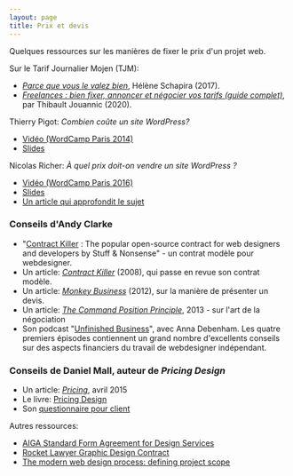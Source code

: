 ```yaml
---
layout: page
title: Prix et devis
---
```


Quelques ressources sur les manières de fixer le prix d'un projet web.

Sur le Tarif Journalier Mojen (TJM):

- *[Parce que vous le valez bien](https://libelilou.github.io/2017/05/29/sudweb.html)*, Hélène Schapira (2017).
- *[Freelances : bien fixer, annoncer et négocier vos tarifs (guide complet)](https://www.miximum.fr/blog/developpeur-web-freelance-tjm/)*, par Thibault Jouannic (2020).

Thierry Pigot: *Combien coûte un site WordPress?*  
- [Vidéo (WordCamp Paris 2014)](http://wordpress.tv/2014/03/24/thierry-pigot-combien-coute-un-site-wordpress/)
- [Slides](http://fr.slideshare.net/thierrypigot/wordcamp-paris-2014) 

Nicolas Richer: *À quel prix doit-on vendre un site WordPress ?*  
- [Vidéo (WordCamp Paris 2016)](http://wordpress.tv/2016/04/13/nicolas-richer-a-quel-prix-doit-on-vendre-un-site-wordpress/)
- [Slides](http://fr.slideshare.net/nicolasricher/prix-wordpress)
- [Un article qui approfondit le sujet](https://nicolasricher.fr/blog/prix-site-wordpress/)

### Conseils d'Andy Clarke

<div class="cards"></div>

- "[Contract Killer](https://gist.github.com/malarkey/4031110) : The popular open-source contract for web designers and developers by Stuff & Nonsense" - un contrat modèle pour webdesigner.
- Un article: *[Contract Killer](https://24ways.org/2008/contract-killer/)* (2008), qui passe en revue son contrat modèle.
- Un article: *[Monkey Business](https://24ways.org/2012/monkey-business/)* (2012), sur la manière de présenter un devis.
- Un article: *[The Command Position Principle](https://24ways.org/2013/the-command-position-principle/)*, 2013 - sur l'art de la négociation
- Son podcast "[Unfinished Business](http://www.unfinished.bz/1)", avec Anna Debenham. Les quatre premiers épisodes contiennent un grand nombre d'excellents conseils sur des aspects financiers du travail de webdesigner indépendant.

### Conseils de Daniel Mall, auteur de *Pricing Design*

<div class="cards"></div>

- Un article: *[Pricing](http://danielmall.com/articles/pricing/)*, avril 2015
- Le livre: [Pricing Design](http://abookapart.com/products/pricing-design)
- Son [questionnaire pour client](https://gist.github.com/danielmall/87e4a93fa83f09e4ed18)

Autres ressources:

- [AIGA Standard Form Agreement for Design Services](http://www.aiga.org/standard-agreement)
- [Rocket Lawyer Graphic Design Contract](https://www.rocketlawyer.com/document/graphic-design-contract.rl#/)
- [The modern web design process: defining project scope](https://webflow.com/blog/the-modern-web-design-process-defining-project-scope) 